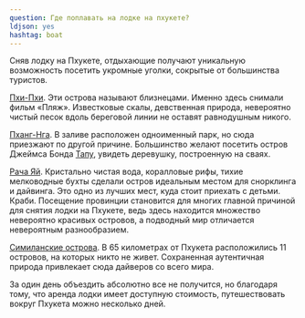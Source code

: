 ```yaml
---
question: Где поплавать на лодке на пхукете? 
ldjson: yes
hashtag: boat
---
```



Сняв лодку на Пхукете, отдыхающие получают уникальную возможность посетить укромные уголки, сокрытые от большинства туристов.

[Пхи-Пхи](https://goo.gl/maps/csXFBoCzZEwEvrx7A). Эти острова называют близнецами. Именно здесь снимали фильм «Пляж». Известковые скалы, девственная природа, невероятно чистый песок вдоль береговой линии не оставят равнодушным никого.

[Пханг-Нга](https://goo.gl/maps/Y9kmT8PCaAQGBPR28). В заливе расположен одноименный парк, но сюда приезжают по другой причине. Большинство желают посетить остров Джеймса Бонда [Тапу](https://goo.gl/maps/i2BfYQ7jcmdL2T2J8), увидеть деревушку, построенную на сваях.

[Рача Яй](https://goo.gl/maps/a3qEbnnNYfXYr5CJ9). Кристально чистая вода, коралловые рифы, тихие мелководные бухты сделали остров идеальным местом для снорклинга и дайвинга. Это одно из лучших мест, куда стоит приехать с детьми. Краби. Посещение провинции становится для многих главной причиной для снятия лодки на Пхукете, ведь здесь находится множество невероятно красивых островов, а подводный мир отличается невероятным разнообразием.
 
 [Симиланские острова](https://goo.gl/maps/1aXN5SibnM9Dng8u5). В 65 километрах от Пхукета расположились 11 островов, на которых никто не живет. Сохраненная аутентичная природа привлекает сюда дайверов со всего мира.

За один день объездить абсолютно все не получится, но благодаря тому, что аренда лодки имеет доступную стоимость, путешествовать вокруг Пхукета можно несколько дней.

